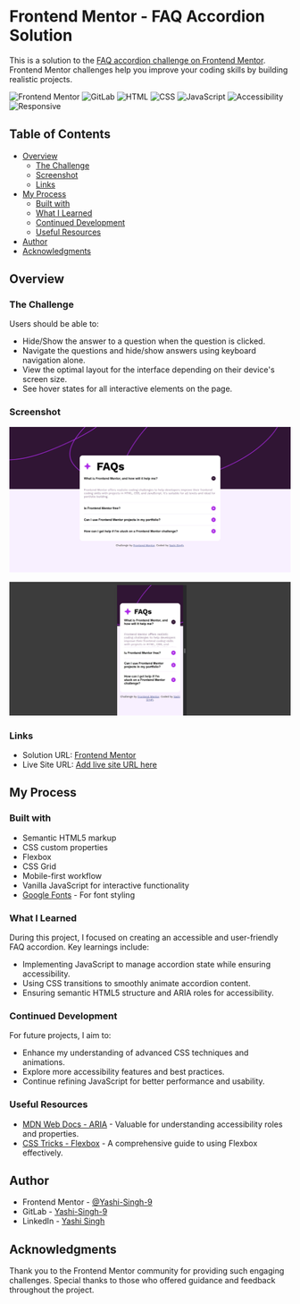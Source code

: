 # Frontend Mentor - FAQ Accordion Solution

This is a solution to the [FAQ accordion challenge on Frontend Mentor](https://www.frontendmentor.io/challenges/faq-accordion-wyfFdeBwBz). Frontend Mentor challenges help you improve your coding skills by building realistic projects.

![Frontend Mentor](https://img.shields.io/badge/Frontend%20Mentor-FAQ%20Accordion-blue) 
![GitLab](https://img.shields.io/badge/GitLab-Yashi--Singh--9--faq--accordion-orange)
![HTML](https://img.shields.io/badge/HTML-5%2C%20Semantic-brightgreen)
![CSS](https://img.shields.io/badge/CSS-3%2C%20Flexbox%2C%20Grid-blue)
![JavaScript](https://img.shields.io/badge/JavaScript-ES6%2C%20Vanilla-yellow)
![Accessibility](https://img.shields.io/badge/Accessibility-ARIA%2C%20Semantic%20HTML%20%2F%20Accessible-lightgrey)
![Responsive](https://img.shields.io/badge/Responsive-Mobile%20First%2C%20Media%20Queries-yellowgreen)

## Table of Contents

- [Overview](#overview)
  - [The Challenge](#the-challenge)
  - [Screenshot](#screenshot)
  - [Links](#links)
- [My Process](#my-process)
  - [Built with](#built-with)
  - [What I Learned](#what-i-learned)
  - [Continued Development](#continued-development)
  - [Useful Resources](#useful-resources)
- [Author](#author)
- [Acknowledgments](#acknowledgments)

## Overview

### The Challenge

Users should be able to:

- Hide/Show the answer to a question when the question is clicked.
- Navigate the questions and hide/show answers using keyboard navigation alone.
- View the optimal layout for the interface depending on their device's screen size.
- See hover states for all interactive elements on the page.

### Screenshot

![Desktop Screenshot](design/desktop-design.jpg)

![Mobile Screenshot](design/mobile-design.jpg)

### Links

- Solution URL: [Frontend Mentor]()
- Live Site URL: [Add live site URL here](https://your-live-site-url.com)

## My Process

### Built with

- Semantic HTML5 markup
- CSS custom properties
- Flexbox
- CSS Grid
- Mobile-first workflow
- Vanilla JavaScript for interactive functionality
- [Google Fonts](https://fonts.google.com/) - For font styling

### What I Learned

During this project, I focused on creating an accessible and user-friendly FAQ accordion. Key learnings include:

- Implementing JavaScript to manage accordion state while ensuring accessibility.
- Using CSS transitions to smoothly animate accordion content.
- Ensuring semantic HTML5 structure and ARIA roles for accessibility.

### Continued Development

For future projects, I aim to:

- Enhance my understanding of advanced CSS techniques and animations.
- Explore more accessibility features and best practices.
- Continue refining JavaScript for better performance and usability.

### Useful Resources

- [MDN Web Docs - ARIA](https://developer.mozilla.org/en-US/docs/Web/Accessibility/ARIA) - Valuable for understanding accessibility roles and properties.
- [CSS Tricks - Flexbox](https://css-tricks.com/snippets/css/a-guide-to-flexbox/) - A comprehensive guide to using Flexbox effectively.

## Author

- Frontend Mentor - [@Yashi-Singh-9](https://www.frontendmentor.io/profile/Yashi-Singh-1)
- GitLab - [Yashi-Singh-9](https://gitlab.com/Yashi-Singh-9)
- LinkedIn - [Yashi Singh](https://www.linkedin.com/in/yashi-singh-b4143a246)

## Acknowledgments

Thank you to the Frontend Mentor community for providing such engaging challenges. Special thanks to those who offered guidance and feedback throughout the project.